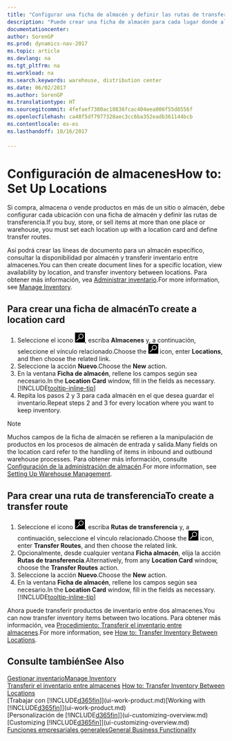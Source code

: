 ```yaml
---
title: "Configurar una ficha de almacén y definir las rutas de transferencia"
description: "Puede crear una ficha de almacén para cada lugar donde almacene productos de inventario, por ejemplo, un almacén o un centro de distribución, y configurar rutas para transferir los productos entre almacenes."
documentationcenter: 
author: SorenGP
ms.prod: dynamics-nav-2017
ms.topic: article
ms.devlang: na
ms.tgt_pltfrm: na
ms.workload: na
ms.search.keywords: warehouse, distribution center
ms.date: 06/02/2017
ms.author: SorenGP
ms.translationtype: HT
ms.sourcegitcommit: 4fefaef7380ac10836fcac404eea006f55d8556f
ms.openlocfilehash: ca48f5df7977328aec3cc6ba352eadb361144bcb
ms.contentlocale: es-es
ms.lasthandoff: 10/16/2017

---
```

# <a name="how-to-set-up-locations"></a><span data-ttu-id="bca1e-103">Configuración de almacenes</span><span class="sxs-lookup"><span data-stu-id="bca1e-103">How to: Set Up Locations</span></span>
<span data-ttu-id="bca1e-104">Si compra, almacena o vende productos en más de un sitio o almacén, debe configurar cada ubicación con una ficha de almacén y definir las rutas de transferencia.</span><span class="sxs-lookup"><span data-stu-id="bca1e-104">If you buy, store, or sell items at more than one place or warehouse, you must set each location up with a location card and define transfer routes.</span></span>

<span data-ttu-id="bca1e-105">Así podrá crear las líneas de documento para un almacén específico, consultar la disponibilidad por almacén y transferir inventario entre almacenes.</span><span class="sxs-lookup"><span data-stu-id="bca1e-105">You can then create document lines for a specific location, view availability by location, and transfer inventory between locations.</span></span> <span data-ttu-id="bca1e-106">Para obtener más información, vea [Administrar inventario](inventory-manage-inventory.md).</span><span class="sxs-lookup"><span data-stu-id="bca1e-106">For more information, see [Manage Inventory](inventory-manage-inventory.md).</span></span>

## <a name="to-create-a-location-card"></a><span data-ttu-id="bca1e-107">Para crear una ficha de almacén</span><span class="sxs-lookup"><span data-stu-id="bca1e-107">To create a location card</span></span>
1. <span data-ttu-id="bca1e-108">Seleccione el icono ![Buscar página o informe](media/ui-search/search_small.png "icono Buscar página o informe"), escriba **Almacenes** y, a continuación, seleccione el vínculo relacionado.</span><span class="sxs-lookup"><span data-stu-id="bca1e-108">Choose the ![Search for Page or Report](media/ui-search/search_small.png "Search for Page or Report icon") icon, enter **Locations**, and then choose the related link.</span></span>
2. <span data-ttu-id="bca1e-109">Seleccione la acción **Nuevo**.</span><span class="sxs-lookup"><span data-stu-id="bca1e-109">Choose the **New** action.</span></span>
3. <span data-ttu-id="bca1e-110">En la ventana **Ficha de almacén**, rellene los campos según sea necesario.</span><span class="sxs-lookup"><span data-stu-id="bca1e-110">In the **Location Card** window, fill in the fields as necessary.</span></span> [!INCLUDE[tooltip-inline-tip](includes/tooltip-inline-tip_md.md)]
4. <span data-ttu-id="bca1e-111">Repita los pasos 2 y 3 para cada almacén en el que desea guardar el inventario.</span><span class="sxs-lookup"><span data-stu-id="bca1e-111">Repeat steps 2 and 3 for every location where you want to keep inventory.</span></span>

> [!NOTE]  
> <span data-ttu-id="bca1e-112">Muchos campos de la ficha de almacén se refieren a la manipulación de productos en los procesos de almacén de entrada y salida.</span><span class="sxs-lookup"><span data-stu-id="bca1e-112">Many fields on the location card refer to the handling of items in inbound and outbound warehouse processes.</span></span> <span data-ttu-id="bca1e-113">Para obtener más información, consulte [Configuración de la administración de almacén](warehouse-setup-warehouse.md).</span><span class="sxs-lookup"><span data-stu-id="bca1e-113">For more information, see [Setting Up Warehouse Management](warehouse-setup-warehouse.md).</span></span>

## <a name="to-create-a-transfer-route"></a><span data-ttu-id="bca1e-114">Para crear una ruta de transferencia</span><span class="sxs-lookup"><span data-stu-id="bca1e-114">To create a transfer route</span></span>
1. <span data-ttu-id="bca1e-115">Seleccione el icono ![Buscar página o informe](media/ui-search/search_small.png "icono Buscar página o informe"), escriba **Rutas de transferencia** y, a continuación, seleccione el vínculo relacionado.</span><span class="sxs-lookup"><span data-stu-id="bca1e-115">Choose the ![Search for Page or Report](media/ui-search/search_small.png "Search for Page or Report icon") icon, enter **Transfer Routes**, and then choose the related link.</span></span>
2. <span data-ttu-id="bca1e-116">Opcionalmente, desde cualquier ventana **Ficha almacén**, elija la acción **Rutas de transferencia**.</span><span class="sxs-lookup"><span data-stu-id="bca1e-116">Alternatively, from any **Location Card** window, choose the **Transfer Routes** action.</span></span>
3. <span data-ttu-id="bca1e-117">Seleccione la acción **Nuevo**.</span><span class="sxs-lookup"><span data-stu-id="bca1e-117">Choose the **New** action.</span></span>
4. <span data-ttu-id="bca1e-118">En la ventana **Ficha de almacén**, rellene los campos según sea necesario.</span><span class="sxs-lookup"><span data-stu-id="bca1e-118">In the **Location Card** window, fill in the fields as necessary.</span></span> [!INCLUDE[tooltip-inline-tip](includes/tooltip-inline-tip_md.md)]

<span data-ttu-id="bca1e-119">Ahora puede transferir productos de inventario entre dos almacenes.</span><span class="sxs-lookup"><span data-stu-id="bca1e-119">You can now transfer inventory items between two locations.</span></span> <span data-ttu-id="bca1e-120">Para obtener más información, vea [Procedimiento: Transferir el inventario entre almacenes](inventory-how-transfer-between-locations.md).</span><span class="sxs-lookup"><span data-stu-id="bca1e-120">For more information, see [How to: Transfer Inventory Between Locations](inventory-how-transfer-between-locations.md).</span></span>    

## <a name="see-also"></a><span data-ttu-id="bca1e-121">Consulte también</span><span class="sxs-lookup"><span data-stu-id="bca1e-121">See Also</span></span>
[<span data-ttu-id="bca1e-122">Gestionar inventario</span><span class="sxs-lookup"><span data-stu-id="bca1e-122">Manage Inventory</span></span>](inventory-manage-inventory.md)  
<span data-ttu-id="bca1e-123">[Transferir el inventario entre almacenes](inventory-how-transfer-between-locations.md)  </span><span class="sxs-lookup"><span data-stu-id="bca1e-123">[How to: Transfer Inventory Between Locations](inventory-how-transfer-between-locations.md)  </span></span>  
<span data-ttu-id="bca1e-124">[Trabajar con [!INCLUDE[d365fin](includes/d365fin_md.md)]](ui-work-product.md)</span><span class="sxs-lookup"><span data-stu-id="bca1e-124">[Working with [!INCLUDE[d365fin](includes/d365fin_md.md)]](ui-work-product.md)</span></span>  
<span data-ttu-id="bca1e-125">[Personalización de [!INCLUDE[d365fin](includes/d365fin_md.md)]](ui-customizing-overview.md)</span><span class="sxs-lookup"><span data-stu-id="bca1e-125">[Customizing [!INCLUDE[d365fin](includes/d365fin_md.md)]](ui-customizing-overview.md)</span></span>  
[<span data-ttu-id="bca1e-126">Funciones empresariales generales</span><span class="sxs-lookup"><span data-stu-id="bca1e-126">General Business Functionality</span></span>](ui-across-business-areas.md)

